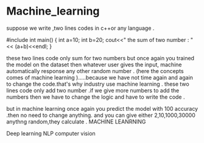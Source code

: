 # Machine_learning
suppose we write ,two lines codes in c++or any language .

#include<iostream>
int main()
{ int a=10;
int b=20;
cout<<" the sum of two number : "<< (a+b)<<endl;
}


these two lines code only sum for two numbers but once again you trained the model on the dataset then whatever user gives the input, machine automatically response 
any other random number .
(here the concepts comes of machine learning ).....because we have not time again and again to change the code.that's why industry use machine learning .
these two lines code only add two number .if we give more numbers to add the numbers then we have to change the logic and have to write the code .


but in machine learning once again you predict  the model  with 100 accuracy .then no need to change anything. and you can  give either 2,10,1000,30000 anythng random,they calculate .
MACHINE LEANRNING 

Deep learning
NLP
computer vision

